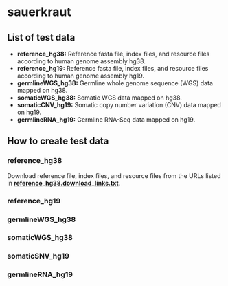 # sauerkraut

## List of test data
- **reference_hg38:** Reference fasta file, index files, and resource files according to human genome assembly hg38.
- **reference_hg19:** Reference fasta file, index files, and resource files according to human genome assembly hg19.
- **germlineWGS_hg38:** Germline whole genome sequence (WGS) data mapped on hg38.
- **somaticWGS_hg38:** Somatic WGS data mapped on hg38.
- **somaticCNV_hg19:** Somatic copy number variation (CNV) data mapped on hg19.
- **germlineRNA_hg19:** Germline RNA-Seq data mapped on hg19.

## How to create test data

### reference_hg38
Download reference file, index files, and resource files from the URLs listed in **[reference_hg38.download_links.txt](./download_links/reference_hg38.download_links.txt)**. 



### reference_hg19


### germlineWGS_hg38



### somaticWGS_hg38


### somaticSNV_hg19


### germlineRNA_hg19





